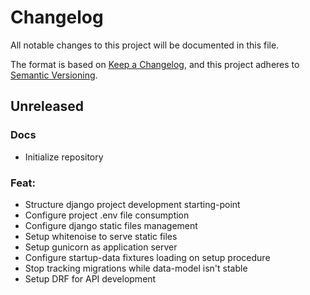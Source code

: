 # Changelog
All notable changes to this project will be documented in this file.

The format is based on [Keep a Changelog](https://keepachangelog.com/en/1.0.0/),
and this project adheres to [Semantic Versioning](https://semver.org/spec/v2.0.0.html).

## Unreleased
### Docs
- Initialize repository

### Feat:
- Structure django project development starting-point
- Configure project .env file consumption
- Configure django static files management
- Setup whitenoise to serve static files
- Setup gunicorn as application server
- Configure startup-data fixtures loading on setup procedure
- Stop tracking migrations while data-model isn't stable
- Setup DRF for API development
